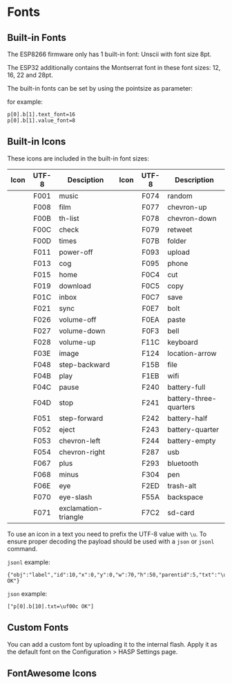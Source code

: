 <h1>Fonts</h1>

## Built-in Fonts

The ESP8266 firmware only has 1 built-in font: Unscii with font size 8pt.

The ESP32 additionally contains the Montserrat font in these font sizes: 12, 16, 22 and 28pt.

The built-in fonts can be set by using the pointsize as parameter:

for example:
```
p[0].b[1].text_font=16
p[0].b[1].value_font=8
```

## Built-in Icons

These icons are included in the built-in font sizes:

|Icon|UTF-8|Desciption|Icon|UTF-8|Description
|:--:|:------:|----|:--:|:-----:|-----------
| <i class="fa fa-music"></i> | F001| music	| <i class="fa fa-random"></i> | F074| random
| <i class="fa fa-film"></i> | F008| film	| <i class="fa fa-chevron-up"></i> | F077| chevron-up
| <i class="fa fa-th-list"></i> | F00B| th-list	| <i class="fa fa-chevron-down"></i> | F078| chevron-down
| <i class="fa fa-check"></i> | F00C| check	| <i class="fa fa-retweet"></i> | F079| retweet
| <i class="fa fa-times"></i> | F00D| times	| <i class="fa fa-folder"></i> | F07B| folder
| <i class="fa fa-power-off"></i> | F011| power-off	| <i class="fa fa-upload"></i> | F093| upload
| <i class="fa fa-cog"></i> | F013| cog	| <i class="fa fa-phone"></i> | F095| phone
| <i class="fa fa-home"></i> | F015| home	| <i class="fa fa-cut"></i> | F0C4| cut
| <i class="fa fa-download"></i> | F019| download	| <i class="fa fa-copy"></i> | F0C5| copy
| <i class="fa fa-inbox"></i> | F01C| inbox	| <i class="fa fa-save"></i> | F0C7| save
| <i class="fa fa-refresh"></i> | F021| sync	| <i class="fa fa-bolt"></i> | F0E7| bolt
| <i class="fa fa-volume-off"></i> | F026| volume-off	| <i class="fa fa-paste"></i> | F0EA| paste
| <i class="fa fa-volume-down"></i> | F027| volume-down	| <i class="fa fa-bell"></i> | F0F3| bell
| <i class="fa fa-volume-up"></i> | F028| volume-up	| <i class="fa fa-keyboard-o"></i> | F11C| keyboard
| <i class="fa fa-image"></i> | F03E| image	| <i class="fa fa-location-arrow"></i> | F124| location-arrow
| <i class="fa fa-step-backward"></i> | F048| step-backward	| <i class="fa fa-file"></i> | F15B| file
| <i class="fa fa-play"></i> | F04B| play	| <i class="fa fa-wifi"></i> | F1EB| wifi
| <i class="fa fa-pause"></i> | F04C| pause	| <i class="fa fa-battery-full"></i> | F240| battery-full
| <i class="fa fa-stop"></i> | F04D| stop	| <i class="fa fa-battery-three-quarters"></i> | F241| battery-three-quarters
| <i class="fa fa-step-forward"></i> | F051| step-forward	| <i class="fa fa-battery-half"></i> | F242| battery-half
| <i class="fa fa-eject"></i> | F052| eject	| <i class="fa fa-battery-quarter"></i> | F243| battery-quarter
| <i class="fa fa-chevron-left"></i> | F053| chevron-left	| <i class="fa fa-battery-empty"></i> | F244| battery-empty
| <i class="fa fa-chevron-right"></i> | F054| chevron-right	| <i class="fa fa-usb"></i> | F287| usb
| <i class="fa fa-plus"></i> | F067| plus	| <i class="fa fa-bluetooth"></i> | F293| bluetooth
| <i class="fa fa-minus"></i> | F068| minus	| <i class="fa fa-pencil"></i> | F304| pen
| <i class="fa fa-eye"></i> | F06E| eye	| <i class="fa fa-trash"></i> | F2ED| trash-alt
| <i class="fa fa-eye-slash"></i> | F070| eye-slash	| <i class="fa fa-backspace"></i> | F55A| backspace
| <i class="fa fa-exclamation-triangle"></i> | F071| exclamation-triangle	| <i class="fa fa-sd-card"></i> | F7C2| sd-card

To use an icon in a text you need to prefix the UTF-8 value with `\u`.
To ensure proper decoding the payload should be used with a `json` or `jsonl` command.

`jsonl` example:
```
{"obj":"label","id":10,"x":0,"y":0,"w":70,"h":50,"parentid":5,"txt":"\uf00c OK"}
```

`json` example:
```
["p[0].b[10].txt=\uf00c OK"]
```

## Custom Fonts

You can add a custom font by uploading it to the internal flash.
Apply it as the default font on the Configuration > HASP Settings page.

## FontAwesome Icons

